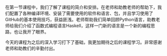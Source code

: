 在第一节课程中，我们了解了课程的简介和安排。在老师和助教老师的帮助下，我们配置了各种编译环境、安装了需要使用的软件和语言、包，并且学习使用了GitHub的基本使用技巧，获益匪浅。老师帮助我们简单回顾Python语言，助教老师给我们介绍了函数式编程语言Haskell，这样一门新的语言是一个新的编程思路，也让我开了眼界。

今天的课程为之后的深入学习打下了基础，我更加期待之后的课程学习。非常感谢老师和助教们的辛勤付出。